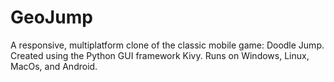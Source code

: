 # GeoJump

A responsive, multiplatform clone of the classic mobile game: Doodle Jump. 
Created using the Python GUI framework Kivy. 
Runs on Windows, Linux, MacOs, and Android. 
